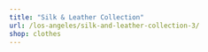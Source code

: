 ```yaml
---
title: "Silk & Leather Collection"
url: /los-angeles/silk-and-leather-collection-3/
shop: clothes
---
```

